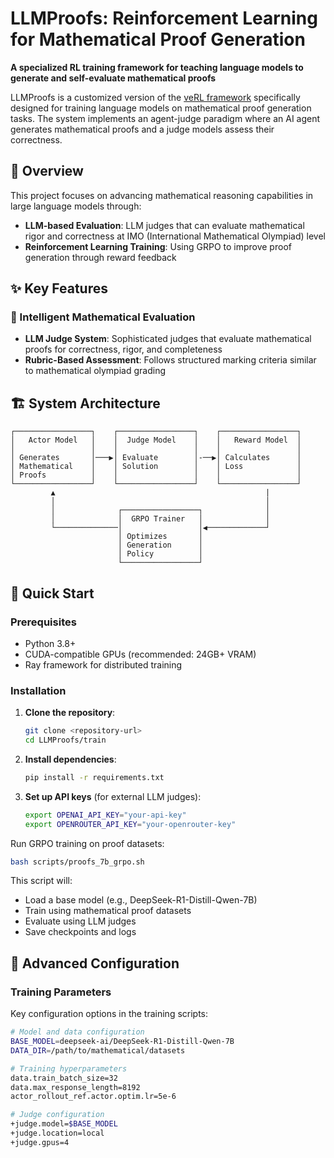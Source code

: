 # LLMProofs: Reinforcement Learning for Mathematical Proof Generation

**A specialized RL training framework for teaching language models to generate and self-evaluate mathematical proofs**

LLMProofs is a customized version of the [veRL framework](https://github.com/volcengine/verl) specifically designed for training language models on mathematical proof generation tasks. The system implements an agent-judge paradigm where an AI agent generates mathematical proofs and a judge models assess their correctness.

## 🎯 Overview

This project focuses on advancing mathematical reasoning capabilities in large language models through:

- **LLM-based Evaluation**: LLM judges that can evaluate mathematical rigor and correctness at IMO (International Mathematical Olympiad) level
- **Reinforcement Learning Training**: Using GRPO to improve proof generation through reward feedback

## ✨ Key Features

### 🤖 Intelligent Mathematical Evaluation
- **LLM Judge System**: Sophisticated judges that evaluate mathematical proofs for correctness, rigor, and completeness
- **Rubric-Based Assessment**: Follows structured marking criteria similar to mathematical olympiad grading


## 🏗️ System Architecture

```
┌─────────────────┐    ┌─────────────────┐    ┌─────────────────┐
│   Actor Model   │    │  Judge Model    │    │   Reward Model  │
│                 │    │                 │    │                 │
│ Generates       │───▶│ Evaluate        │-──▶│ Calculates      │
│ Mathematical    │    │ Solution        │    │ Loss            │
│ Proofs          │    │                 │    │                 │
└─────────────────┘    └─────────────────┘    └─────────────────┘
         ▲                                               |
         │                                               │
         │              ┌─────────────────┐              │
         │              │  GRPO Trainer   │              │
         └──────────────│                 │◀─────────────┘
                        │ Optimizes       │
                        │ Generation      │
                        │ Policy          │
                        └─────────────────┘
```

## 🚀 Quick Start

### Prerequisites

- Python 3.8+
- CUDA-compatible GPUs (recommended: 24GB+ VRAM)
- Ray framework for distributed training

### Installation

1. **Clone the repository**:
   ```bash
   git clone <repository-url>
   cd LLMProofs/train
   ```

2. **Install dependencies**:
   ```bash
   pip install -r requirements.txt
   ```

3. **Set up API keys** (for external LLM judges):
   ```bash
   export OPENAI_API_KEY="your-api-key"
   export OPENROUTER_API_KEY="your-openrouter-key"
   ```
Run GRPO training on proof datasets:
```bash
bash scripts/proofs_7b_grpo.sh
```

This script will:
- Load a base model (e.g., DeepSeek-R1-Distill-Qwen-7B)
- Train using mathematical proof datasets
- Evaluate using LLM judges
- Save checkpoints and logs



## 🔬 Advanced Configuration

### Training Parameters

Key configuration options in the training scripts:

```bash
# Model and data configuration
BASE_MODEL=deepseek-ai/DeepSeek-R1-Distill-Qwen-7B
DATA_DIR=/path/to/mathematical/datasets

# Training hyperparameters
data.train_batch_size=32
data.max_response_length=8192
actor_rollout_ref.actor.optim.lr=5e-6

# Judge configuration
+judge.model=$BASE_MODEL
+judge.location=local
+judge.gpus=4
```
